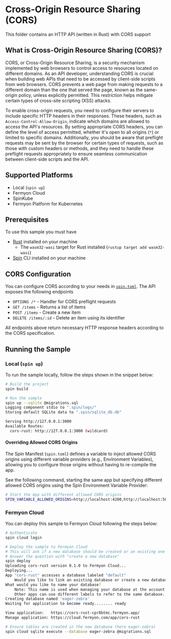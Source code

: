 # Cross-Origin Resource Sharing (CORS)

This folder contains an HTTP API (written in Rust) with CORS support

## What is Cross-Origin Resource Sharing (CORS)?

CORS, or Cross-Origin Resource Sharing, is a security mechanism implemented by web browsers to control access to resources located on different domains. As an API developer, understanding CORS is crucial when building web APIs that need to be accessed by client-side scripts from web browsers. CORS prevents a web page from making requests to a different domain than the one that served the page, known as the same-origin policy, unless explicitly permitted. This restriction helps mitigate certain types of cross-site scripting (XSS) attacks.

To enable cross-origin requests, you need to configure their servers to include specific HTTP headers in their responses. These headers, such as `Access-Control-Allow-Origin`, indicate which domains are allowed to access the API's resources. By setting appropriate CORS headers, you can define the level of access permitted, whether it's open to all origins (`*`) or limited to specific domains. Additionally, you should be aware that preflight requests may be sent by the browser for certain types of requests, such as those with custom headers or methods, and they need to handle these preflight requests appropriately to ensure seamless communication between client-side scripts and the API.

## Supported Platforms

- Local (`spin up`)
- Fermyon Cloud
- SpinKube
- Fermyon Platform for Kubernetes

## Prerequisites

To use this sample you must have

- [Rust](https://www.rust-lang.org/) installed on your machine
  - The `wasm32-wasi` target for Rust installed (`rustup target add wasm32-wasi`)
- [Spin](https://developer.fermyon.com/spin/v2/index) CLI installed on your machine

## CORS Configuration

You can configure CORS according to your needs in [`spin.toml`](./spin.toml).
The API exposes the following endpoints

- `OPTIONS /*` - Handler for CORS preflight requests
- `GET /items` - Returns a list of items
- `POST /items` - Create a new item
- `DELETE /items/:id` - Delete an item using its identifier

All endpoints above return necessary HTTP response headers according to the CORS specification.

## Running the Sample

### Local (`spin up`)

To run the sample locally, follow the steps shown in the snippet below:

```bash
# Build the project
spin build

# Run the sample
spin up --sqlite @migrations.sql
Logging component stdio to ".spin/logs/"
Storing default SQLite data to ".spin/sqlite_db.db"

Serving http://127.0.0.1:3000
Available Routes:
  cors-rust: http://127.0.0.1:3000 (wildcard)
```

#### Overriding Allowed CORS Origins 

The Spin Manifest (`spin.toml`) defines a variable to inject allowed CORS origins using different variable providers (e.g., Environment Variables), allowing you to configure those origins without having to re-compile the app. 

See the following command, starting the same app but specifying different allowed CORS origins using the Spin Environment Variable Provider:

```bash
# Start the App with different allowed CORS origins
SPIN_VARIABLE_ALLOWED_ORIGINS=http://localhost:4200,http://localhost:5000 spin up --build --sqlite @migrations.sql
```

### Fermyon Cloud

You can deploy this sample to Fermyon Cloud following the steps below:

```bash
# Authenticate
spin cloud login

# Deploy the sample to Fermyon Cloud
# This will ask if a new database should be created or an existing one should be used
# Answer the question with "create a new database"
spin deploy
Uploading cors-rust version 0.1.0 to Fermyon Cloud...
Deploying...
App "cors-rust" accesses a database labeled "default"
    Would you like to link an existing database or create a new database?: Create a new database and link the app to it
What would you like to name your database?
    Note: This name is used when managing your database at the account level. The app "cors-rust" will refer to this database by the label "default".
    Other apps can use different labels to refer to the same database.: eager-zebra
Creating database named 'eager-zebra'
Waiting for application to become ready........ ready

View application:   https://cors-rust-cpr8btmc.fermyon.app/
Manage application: https://cloud.fermyon.com/app/cors-rust

# Ensure tables are created in the new database (here eager-zebra)
spin cloud sqlite execute --database eager-zebra @migrations.sql
```
